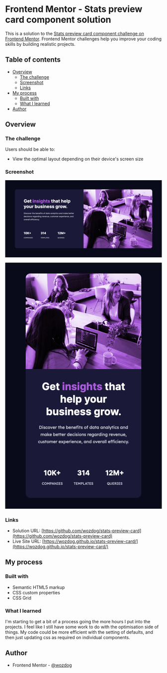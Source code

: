 # Frontend Mentor - Stats preview card component solution

This is a solution to the [Stats preview card component challenge on Frontend Mentor](https://www.frontendmentor.io/challenges/stats-preview-card-component-8JqbgoU62). Frontend Mentor challenges help you improve your coding skills by building realistic projects.

## Table of contents

- [Overview](#overview)
  - [The challenge](#the-challenge)
  - [Screenshot](#screenshot)
  - [Links](#links)
- [My process](#my-process)
  - [Built with](#built-with)
  - [What I learned](#what-i-learned)
- [Author](#author)

## Overview

### The challenge

Users should be able to:

- View the optimal layout depending on their device's screen size

### Screenshot

![](./desktop.png)

![](./mobile.png)

### Links

- Solution URL: [https://github.com/wozdog/stats-preview-card](https://github.com/wozdog/stats-preview-card)
- Live Site URL: [https://wozdog.github.io/stats-preview-card/](https://wozdog.github.io/stats-preview-card/)

## My process

### Built with

- Semantic HTML5 markup
- CSS custom properties
- CSS Grid

### What I learned

I'm starting to get a bit of a process going the more hours I put into the projects. I feel like I still have some work to do with the optimisation side of things. My code could be more efficient with the setting of defaults, and then just updating css as required on individual components.

## Author

- Frontend Mentor - [@wozdog](https://www.frontendmentor.io/profile/wozdog)
